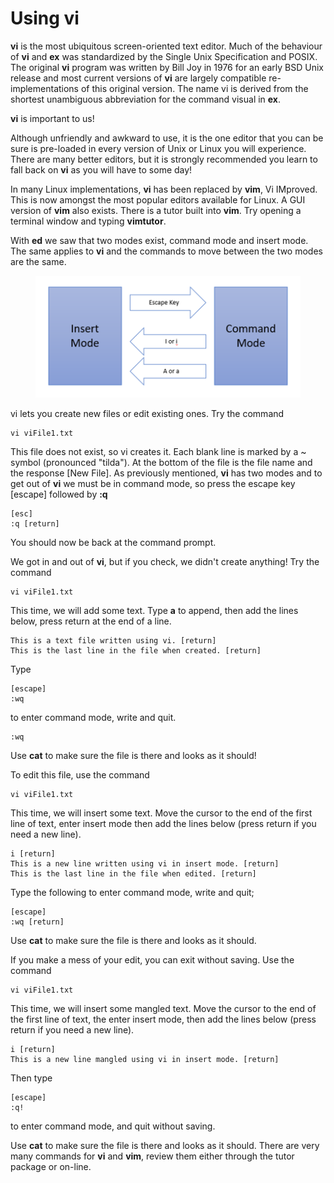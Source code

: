 # Using vi

**vi** is the most ubiquitous screen-oriented text editor. Much of the behaviour of **vi** and **ex** was standardized by the Single Unix Specification and POSIX. The original **vi** program was written by Bill Joy in 1976 for an early BSD Unix release and most current versions of **vi** are largely compatible re-implementations of this original version. The name vi is derived from the shortest unambiguous abbreviation for the command visual in **ex**.

**vi** is important to us!

Although unfriendly and awkward to use, it is the one editor that you can be sure is pre-loaded in every version of Unix or Linux you will experience. There are many better editors, but it is strongly recommended you learn to fall back on **vi** as you will have to some day!

In many Linux implementations, **vi** has been replaced by **vim**, Vi IMproved. This is now amongst the most popular editors available for Linux. A GUI version of **vim** also exists. There is a tutor built into **vim**. Try opening a terminal window and typing **vimtutor**.

With **ed** we saw that two modes exist, command mode and insert mode. The same applies to **vi** and the commands to move between the two modes are the same.

<figure><img src="../.gitbook/assets/image.png" alt=""><figcaption></figcaption></figure>

vi lets you create new files or edit existing ones. Try the command

```
vi viFile1.txt
```

This file does not exist, so vi creates it. Each blank line is marked by a \~ symbol (pronounced "tilda"). At the bottom of the file is the file name and the response \[New File]. As previously mentioned, **vi** has two modes and to get out of **vi** we must be in command mode, so press the escape key \[escape] followed by **:q**

```
[esc]
:q [return]
```

&#x20;You should now be back at the command prompt.

We got in and out of **vi**, but if you check, we didn't create anything! Try the command

```
vi viFile1.txt
```

This time, we will add some text. Type **a** to append, then add the lines below, press return at the end of a line.

```
This is a text file written using vi. [return]
This is the last line in the file when created. [return]
```

&#x20;Type&#x20;

```
[escape] 
:wq 
```

to enter command mode, write and quit.

```
:wq
```

Use **cat** to make sure the file is there and looks as it should!

To edit this file, use the command

```
vi viFile1.txt
```

This time, we will insert some text. Move the cursor to the end of the first line of text, enter insert mode then add the lines below (press return if you need a new line).

```
i [return]
This is a new line written using vi in insert mode. [return]
This is the last line in the file when edited. [return]
```

Type the following to enter command mode, write and quit;

```
[escape]
:wq [return]
```

&#x20; Use **cat** to make sure the file is there and looks as it should.

If you make a mess of your edit, you can exit without saving. Use the command

```
vi viFile1.txt
```

This time, we will insert some mangled text. Move the cursor to the end of the first line of text, the enter insert mode, then add the lines below (press return if you need a new line).

```
i [return]
This is a new line mangled using vi in insert mode. [return]
```

Then type

```
[escape]
:q!
```

&#x20;to enter command mode, and quit without saving.&#x20;

Use **cat** to make sure the file is there and looks as it should. There are very many commands for **vi** and **vim**, review them either through the tutor package or on-line.
